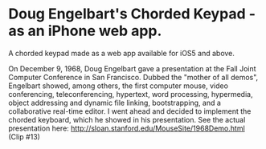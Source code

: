Doug Engelbart's Chorded Keypad - as an iPhone web app.
==============

A chorded keypad made as a web app available for iOS5 and above.

On December 9, 1968, Doug Engelbart gave a presentation at the Fall Joint Computer Conference in San Francisco. Dubbed the "mother of all demos", Engelbart showed, among others, the first computer mouse, video conferencing, teleconferencing, hypertext, word processing, hypermedia, object addressing and dynamic file linking, bootstrapping, and a collaborative real-time editor. I went ahead and decided to implement the chorded keyboard, which he showed in his presentation. See the actual presentation here: http://sloan.stanford.edu/MouseSite/1968Demo.html (Clip #13)